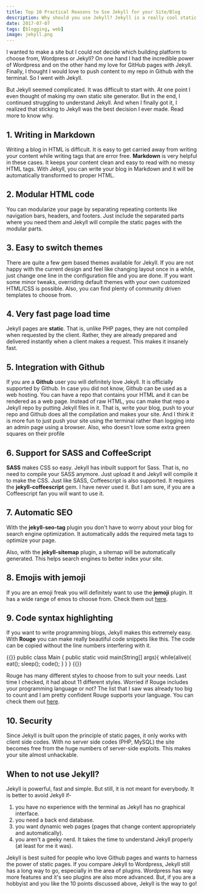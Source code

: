 ```yaml
---
title: Top 10 Practical Reasons to Sse Jekyll for your Site/Blog
description: Why should you use Jekyll? Jekyll is a really cool static site generator. Read more to find out.
date: 2017-07-07
tags: [blogging, web]
image: jekyll.png
---
```


I wanted to make a site but I could not decide which building platform to choose from, Wordpress or Jekyll? On one hand I had the incredible power of Wordpress and on the other hand my love for GitHub pages with Jekyll. Finally, I thought I would love to push content to my repo in Github with the terminal. So I went with Jekyll.

But Jekyll seemed complicated. It was difficult to start with. At one point I even thought of making my own static site generator. But in the end, I continued struggling to understand Jekyll. And when I finally got it, I realized that sticking to Jekyll was the best decision I ever made. Read more to know why.

## 1. Writing in Markdown

Writing a blog in HTML is difficult. It is easy to get carried away from writing your content while writing tags that are error free. **Markdown** is very helpful in these cases. It keeps your content clean and easy to read with no messy HTML tags. With Jekyll, you can write your blog in Markdown and it will be automatically transformed to proper HTML.

## 2. Modular HTML code

You can modularize your page by separating repeating contents like navigation bars, headers, and footers. Just include the separated parts where you need them and Jekyll will compile the static pages with the modular parts.

## 3. Easy to switch themes

There are quite a few gem based themes available for Jekyll. If you are not happy with the current design and feel like changing layout once in a while, just change one line in the configuration file and you are done. If you want some minor tweaks, overriding default themes with your own customized HTML/CSS is possible. Also, you can find plenty of community driven templates to choose from.

## 4. Very fast page load time

Jekyll pages are **static**. That is, unlike PHP pages, they are not compiled when requested by the client. Rather, they are already prepared and delivered instantly when a client makes a request. This makes it insanely fast.

## 5. Integration with Github

If you are a **Github** user you will definitely love Jekyll. It is officially supported by Github. In case you did not know, Github can be used as a web hosting. You can have a repo that contains your HTML and it can be rendered as a web page. Instead of raw HTML, you can make that repo a Jekyll repo by putting Jekyll files in it. That is, write your blog, push to your repo and Github does all the compilation and makes your site. And I think it is more fun to just push your site using the terminal rather than logging into an admin page using a browser. Also, who doesn't love some extra green squares on their profile 

## 6. Support for SASS and CoffeeScript

**SASS** makes CSS so easy. Jekyll has inbuilt support for Sass. That is, no need to compile your SASS anymore. Just upload it and Jekyll will compile it to make the CSS. Just like SASS, Coffeescript is also supported. It requires the **jekyll-coffeescript** gem. I have never used it. But I am sure, if you are a Coffeescript fan you will want to use it.

## 7. Automatic SEO

With the **jekyll-seo-tag** plugin you don't have to worry about your blog for search engine optimization. It automatically adds the required meta tags to optimize your page.

Also, with the **jekyll-sitemap** plugin, a sitemap will be automatically generated. This helps search engines to better index your site.

## 8. Emojis with jemoji

If you are an emoji freak you will definitely want to use the **jemoji** plugin. It has a wide range of emos to choose from. Check them out [here](https://www.webpagefx.com/tools/emoji-cheat-sheet/). 

## 9. Code syntax highlighting

If you want to write programming blogs, Jekyll makes this extremely easy. With **Rouge** you can make really beautiful code snippets like this. The code can be copied without the line numbers interfering with it.

{{<highlight java>}}
public class Main {
    public static void main(String[] args){
        while(alive){
            eat();
            sleep();
            code();
        }
    }
}
{{</highlight>}}

Rouge has many different styles to choose from to suit your needs. Last time I checked, it had about 11 different styles. Worried if Rouge includes your programming language or not? The list that I saw was already too big to count and I am pretty confident Rouge supports your language. You can check them out [here](https://github.com/jneen/rouge/wiki/List-of-supported-languages-and-lexers).

## 10. Security
Since Jekyll is built upon the principle of static pages, it only works with client side codes. With no server side codes (PHP, MySQL) the site becomes free from the huge numbers of server-side exploits. This makes your site almost unhackable.

## When to not use Jekyll?

Jekyll is powerful, fast and simple. But still, it is not meant for everybody. It is better to avoid Jekyll if-
1. you have no experience with the terminal as Jekyll has no graphical interface.
2. you need a back end database.
3. you want dynamic web pages (pages that change content appropriately and automatically).
4. you aren't a geeky nerd. It takes the time to understand Jekyll properly (at least for me it was).

Jekyll is best suited for people who love Github pages and wants to harness the power of static pages. If you compare Jekyll to Wordpress, Jekyll still has a long way to go, especially in the area of plugins. Wordpress has way more features and it's seo plugins are also more advanced. But, if you are a hobbyist and you like the 10 points discussed above, Jekyll is the way to go! 


